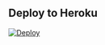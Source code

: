 
## Deploy to Heroku
[![Deploy](https://www.herokucdn.com/deploy/button.svg)](https://heroku.com/deploy)
